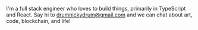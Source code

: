 I'm a full stack engineer who loves to build things, primarily in TypeScript and React.
Say hi to drumnickydrum@gmail.com and we can chat about art, code, blockchain, and life!
